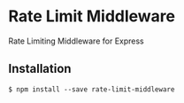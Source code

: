 # Rate Limit Middleware
Rate Limiting Middleware for Express

## Installation
```shell
$ npm install --save rate-limit-middleware
```